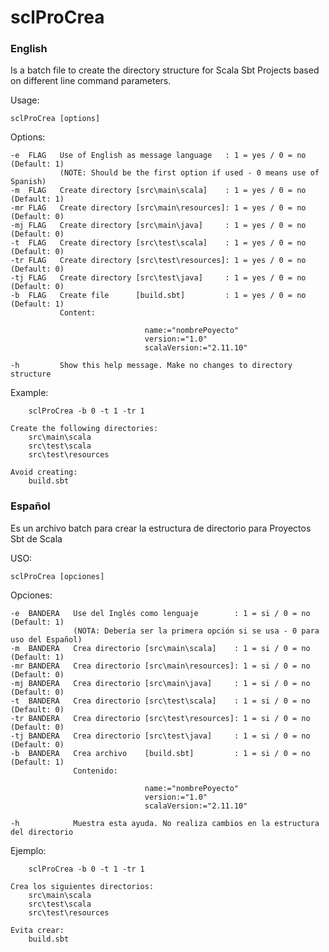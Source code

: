 sclProCrea
==============

### English

Is a batch file to create the directory structure for Scala Sbt Projects based on different line command parameters.

Usage: 

    sclProCrea [options]

Options:

    -e  FLAG   Use of English as message language   : 1 = yes / 0 = no  (Default: 1)
               (NOTE: Should be the first option if used - 0 means use of Spanish)
    -m  FLAG   Create directory [src\main\scala]    : 1 = yes / 0 = no  (Default: 1)
    -mr FLAG   Create directory [src\main\resources]: 1 = yes / 0 = no  (Default: 0)
    -mj FLAG   Create directory [src\main\java]     : 1 = yes / 0 = no  (Default: 0)
    -t  FLAG   Create directory [src\test\scala]    : 1 = yes / 0 = no  (Default: 0)
    -tr FLAG   Create directory [src\test\resources]: 1 = yes / 0 = no  (Default: 0)
    -tj FLAG   Create directory [src\test\java]     : 1 = yes / 0 = no  (Default: 0)
    -b  FLAG   Create file      [build.sbt]         : 1 = yes / 0 = no  (Default: 1)
               Content:

                                  name:="nombrePoyecto"
                                  version:="1.0"
                                  scalaVersion:="2.11.10"

    -h         Show this help message. Make no changes to directory structure

Example:

        sclProCrea -b 0 -t 1 -tr 1

    Create the following directories:
        src\main\scala
        src\test\scala
        src\test\resources

    Avoid creating:
        build.sbt
		
### Español

Es un archivo batch para crear la estructura de directorio para Proyectos Sbt de Scala

USO:

    sclProCrea [opciones]

Opciones:

    -e  BANDERA   Use del Inglés como lenguaje        : 1 = si / 0 = no  (Default: 1)
                  (NOTA: Debería ser la primera opción si se usa - 0 para uso del Español)
    -m  BANDERA   Crea directorio [src\main\scala]    : 1 = si / 0 = no  (Default: 1)
    -mr BANDERA   Crea directorio [src\main\resources]: 1 = si / 0 = no  (Default: 0)
    -mj BANDERA   Crea directorio [src\main\java]     : 1 = si / 0 = no  (Default: 0)
    -t  BANDERA   Crea directorio [src\test\scala]    : 1 = si / 0 = no  (Default: 0)
    -tr BANDERA   Crea directorio [src\test\resources]: 1 = si / 0 = no  (Default: 0)
    -tj BANDERA   Crea directorio [src\test\java]     : 1 = si / 0 = no  (Default: 0)
    -b  BANDERA   Crea archivo    [build.sbt]         : 1 = si / 0 = no  (Default: 1)
                  Contenido:

                                  name:="nombrePoyecto"
                                  version:="1.0"
                                  scalaVersion:="2.11.10"

    -h            Muestra esta ayuda. No realiza cambios en la estructura del directorio

Ejemplo:

        sclProCrea -b 0 -t 1 -tr 1

    Crea los siguientes directorios:
        src\main\scala
        src\test\scala
        src\test\resources

    Evita crear:
        build.sbt

